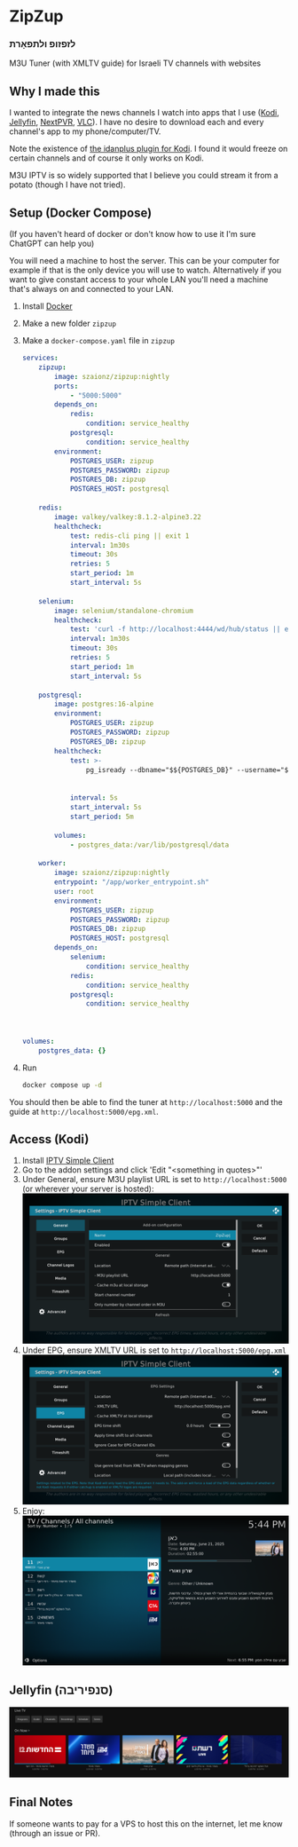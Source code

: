 # ZipZup
### לזפזופ ולתפאָרת
M3U Tuner (with XMLTV guide) for Israeli TV channels with websites
## Why I made this
I wanted to integrate the news channels I watch into apps that I use ([Kodi](https://kodi.tv), [Jellyfin](https://jellyfin.org/), [NextPVR](https://nextpvr.com/), [VLC](https://www.videolan.org/vlc/)). I have no desire to download each and every channel's app to my phone/computer/TV.

Note the existence of [the idanplus plugin for Kodi](https://github.com/Fishenzon/repo/tree/master/zips/plugin.video.idanplus). I found it would freeze on certain channels and of course it only works on Kodi.

M3U IPTV is so widely supported that I believe you could stream it from a potato (though I have not tried).

## Setup (Docker Compose)
(If you haven't heard of docker or don't know how to use it I'm sure ChatGPT can help you)

You will need a machine to host the server. This can be your computer for example if that is the only device you will use to watch. Alternatively if you want to give constant access to your whole LAN you'll need a machine that's always on and connected to your LAN.

1. Install [Docker](https://www.docker.com/)
2. Make a new folder `zipzup`
3. Make a `docker-compose.yaml` file in `zipzup`
    ```yaml
    services:
        zipzup:
            image: szaionz/zipzup:nightly
            ports:
                - "5000:5000"
            depends_on:
                redis:
                    condition: service_healthy
                postgresql:
                    condition: service_healthy
            environment:
                POSTGRES_USER: zipzup
                POSTGRES_PASSWORD: zipzup
                POSTGRES_DB: zipzup
                POSTGRES_HOST: postgresql
    
        redis:
            image: valkey/valkey:8.1.2-alpine3.22
            healthcheck:
                test: redis-cli ping || exit 1
                interval: 1m30s
                timeout: 30s
                retries: 5
                start_period: 1m
                start_interval: 5s
        
        selenium:
            image: selenium/standalone-chromium
            healthcheck:
                test: 'curl -f http://localhost:4444/wd/hub/status || exit 1'
                interval: 1m30s
                timeout: 30s
                retries: 5
                start_period: 1m
                start_interval: 5s
    
        postgresql:
            image: postgres:16-alpine
            environment:
                POSTGRES_USER: zipzup
                POSTGRES_PASSWORD: zipzup
                POSTGRES_DB: zipzup
            healthcheck:
                test: >-
                    pg_isready --dbname="$${POSTGRES_DB}" --username="$${POSTGRES_USER}" || exit 1; Chksum="$$(psql --dbname="$${POSTGRES_DB}" --username="$${POSTGRES_USER}" --tuples-only --no-align --command='SELECT COALESCE(SUM(checksum_failures), 0) FROM pg_stat_database')"; echo "checksum failure count is $$Chksum"; [ "$$Chksum" = '0' ] || exit 1
        
        
                interval: 5s
                start_interval: 5s
                start_period: 5m
    
            volumes:
                - postgres_data:/var/lib/postgresql/data
    
        worker:
            image: szaionz/zipzup:nightly
            entrypoint: "/app/worker_entrypoint.sh"
            user: root
            environment:
                POSTGRES_USER: zipzup
                POSTGRES_PASSWORD: zipzup
                POSTGRES_DB: zipzup
                POSTGRES_HOST: postgresql
            depends_on:
                selenium:
                    condition: service_healthy
                redis:
                    condition: service_healthy
                postgresql:
                    condition: service_healthy
    
            

    volumes:
        postgres_data: {}
    ```

4. Run
    ```bash
    docker compose up -d
    ```
You should then be able to find the tuner at `http://localhost:5000` and the guide at `http://localhost:5000/epg.xml`.

## Access (Kodi)
1. Install [IPTV Simple Client](https://kodi.tv/addons/omega/pvr.iptvsimple/)
2. Go to the addon settings and click 'Edit "\<something in quotes\>"'
3. Under General, ensure M3U playlist URL is set to `http://localhost:5000` (or wherever your server is hosted):![](screenshots/kodi_tuner.png)
4. Under EPG, ensure XMLTV URL is set to `http://localhost:5000/epg.xml`
![](screenshots/kodi_epg.png)
5. Enjoy:
![](screenshots/kodi_result.png)

## Jellyfin (סנפיריבה)
![](screenshots/jellyfin.png)

## Final Notes
If someone wants to pay for a VPS to host this on the internet, let me know (through an issue or PR).
